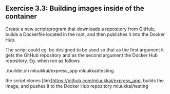 ## Exercise 3.3: Building images inside of the container

Create a new script/program that downloads a repository from GitHub, builds a Dockerfile located in the root, and then publishes it into the Docker Hub.

The script could eg. be designed to be used so that as the first argument it gets the GitHub repository and as the second argument the Docker Hub repository. Eg. when run as follows

./builder.sh mluukkai/express_app mluukkai/testing

the script clones [link]https://github.com/mluukkai/express_app, builds the image, and pushes it to the Docker Hub repository mluukkai/testing
